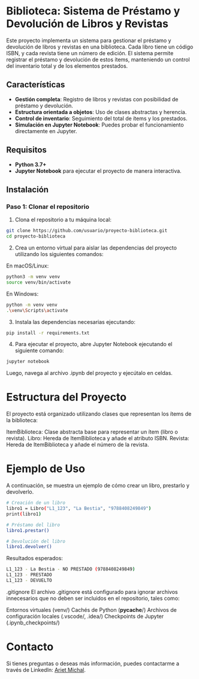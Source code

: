 # Biblioteca: Sistema de Préstamo y Devolución de Libros y Revistas

Este proyecto implementa un sistema para gestionar el préstamo y devolución de libros y revistas en una biblioteca. Cada libro tiene un código ISBN, y cada revista tiene un número de edición. El sistema permite registrar el préstamo y devolución de estos ítems, manteniendo un control del inventario total y de los elementos prestados.

## Características

- **Gestión completa**: Registro de libros y revistas con posibilidad de préstamo y devolución.
- **Estructura orientada a objetos**: Uso de clases abstractas y herencia.
- **Control de inventario**: Seguimiento del total de ítems y los prestados.
- **Simulación en Jupyter Notebook**: Puedes probar el funcionamiento directamente en Jupyter.

## Requisitos

- **Python 3.7+**
- **Jupyter Notebook** para ejecutar el proyecto de manera interactiva.

## Instalación

### Paso 1: Clonar el repositorio

1. Clona el repositorio a tu máquina local:

```bash
git clone https://github.com/usuario/proyecto-biblioteca.git
cd proyecto-biblioteca
```

2. Crea un entorno virtual para aislar las dependencias del proyecto utilizando los siguientes comandos:

En macOS/Linux:

```bash
python3 -m venv venv
source venv/bin/activate
```

En Windows:

```bash
python -m venv venv
.\venv\Scripts\activate
```

3. Instala las dependencias necesarias ejecutando:

```bash
pip install -r requirements.txt
```

4. Para ejecutar el proyecto, abre Jupyter Notebook ejecutando el siguiente comando:

```bash
jupyter notebook
```

Luego, navega al archivo .ipynb del proyecto y ejecútalo en celdas.

# Estructura del Proyecto
El proyecto está organizado utilizando clases que representan los ítems de la biblioteca:

ItemBiblioteca: Clase abstracta base para representar un ítem (libro o revista).
Libro: Hereda de ItemBiblioteca y añade el atributo ISBN.
Revista: Hereda de ItemBiblioteca y añade el número de la revista.

# Ejemplo de Uso
A continuación, se muestra un ejemplo de cómo crear un libro, prestarlo y devolverlo.

```bash
# Creación de un libro
libro1 = Libro("L1_123", "La Bestia", "9788408249849")
print(libro1)

# Préstamo del libro
libro1.prestar()

# Devolución del libro
libro1.devolver()
```

Resultados esperados:

```bash
L1_123 - La Bestia - NO PRESTADO (9788408249849)
L1_123 - PRESTADO
L1_123 - DEVUELTO
```

.gitignore
El archivo .gitignore está configurado para ignorar archivos innecesarios que no deben ser incluidos en el repositorio, tales como:

Entornos virtuales (venv/)
Cachés de Python (__pycache__/)
Archivos de configuración locales (.vscode/, .idea/)
Checkpoints de Jupyter (.ipynb_checkpoints/)

# Contacto
Si tienes preguntas o deseas más información, puedes contactarme a través de LinkedIn: [Ariet Michal](https://www.linkedin.com/in/ariet-michal).
